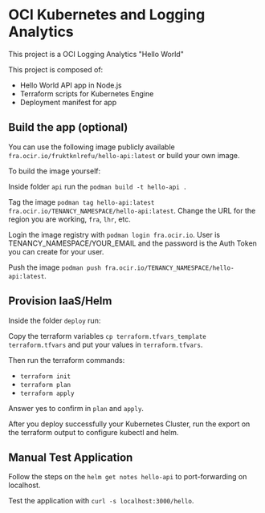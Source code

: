 # OCI Kubernetes and Logging Analytics

This project is a OCI Logging Analytics "Hello World" 

This project is composed of:
- Hello World API app in Node.js
- Terraform scripts for Kubernetes Engine
- Deployment manifest for app

## Build the app (optional)

You can use the following image publicly available `fra.ocir.io/fruktknlrefu/hello-api:latest` or build your own image.

To build the image yourself:

Inside folder `api` run the `podman build -t hello-api .`

Tag the image `podman tag hello-api:latest fra.ocir.io/TENANCY_NAMESPACE/hello-api:latest`. Change the URL for the region you are working, `fra`, `lhr`, etc.

Login the image registry with `podman login fra.ocir.io`. User is TENANCY_NAMESPACE/YOUR_EMAIL and the password is the Auth Token you can create for your user.

Push the image `podman push fra.ocir.io/TENANCY_NAMESPACE/hello-api:latest`.

## Provision IaaS/Helm

Inside the folder `deploy` run:

Copy the terraform variables `cp terraform.tfvars_template terraform.tfvars` and put your values in `terraform.tfvars`.

Then run the terraform commands:

- `terraform init`
- `terraform plan`
- `terraform apply`

Answer yes to confirm in `plan` and `apply`.

After you deploy successfully your Kubernetes Cluster, run the export on the terraform output to configure kubectl and helm.

## Manual Test Application

Follow the steps on the `helm get notes hello-api` to port-forwarding on localhost.

Test the application with `curl -s localhost:3000/hello`.